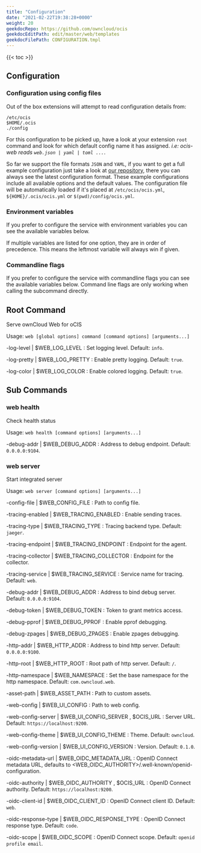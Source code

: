 ```yaml
---
title: "Configuration"
date: "2021-02-22T19:38:28+0000"
weight: 20
geekdocRepo: https://github.com/owncloud/ocis
geekdocEditPath: edit/master/web/templates
geekdocFilePath: CONFIGURATION.tmpl
---
```


{{< toc >}}

## Configuration

### Configuration using config files

Out of the box extensions will attempt to read configuration details from:

```console
/etc/ocis
$HOME/.ocis
./config
```

For this configuration to be picked up, have a look at your extension `root` command and look for which default config name it has assigned. *i.e: ocis-web reads `web.json | yaml | toml ...`*.

So far we support the file formats `JSON` and `YAML`, if you want to get a full example configuration just take a look at [our repository](https://github.com/owncloud/ocis/tree/master/web/config), there you can always see the latest configuration format. These example configurations include all available options and the default values. The configuration file will be automatically loaded if it's placed at `/etc/ocis/ocis.yml`, `${HOME}/.ocis/ocis.yml` or `$(pwd)/config/ocis.yml`.

### Environment variables

If you prefer to configure the service with environment variables you can see the available variables below.

If multiple variables are listed for one option, they are in order of precedence. This means the leftmost variable will always win if given.

### Commandline flags

If you prefer to configure the service with commandline flags you can see the available variables below. Command line flags are only working when calling the subcommand directly.

## Root Command

Serve ownCloud Web for oCIS

Usage: `web [global options] command [command options] [arguments...]`

-log-level |  $WEB_LOG_LEVEL
: Set logging level. Default: `info`.

-log-pretty |  $WEB_LOG_PRETTY
: Enable pretty logging. Default: `true`.

-log-color |  $WEB_LOG_COLOR
: Enable colored logging. Default: `true`.

## Sub Commands

### web health

Check health status

Usage: `web health [command options] [arguments...]`

-debug-addr |  $WEB_DEBUG_ADDR
: Address to debug endpoint. Default: `0.0.0.0:9104`.

### web server

Start integrated server

Usage: `web server [command options] [arguments...]`

-config-file |  $WEB_CONFIG_FILE
: Path to config file.

-tracing-enabled |  $WEB_TRACING_ENABLED
: Enable sending traces.

-tracing-type |  $WEB_TRACING_TYPE
: Tracing backend type. Default: `jaeger`.

-tracing-endpoint |  $WEB_TRACING_ENDPOINT
: Endpoint for the agent.

-tracing-collector |  $WEB_TRACING_COLLECTOR
: Endpoint for the collector.

-tracing-service |  $WEB_TRACING_SERVICE
: Service name for tracing. Default: `web`.

-debug-addr |  $WEB_DEBUG_ADDR
: Address to bind debug server. Default: `0.0.0.0:9104`.

-debug-token |  $WEB_DEBUG_TOKEN
: Token to grant metrics access.

-debug-pprof |  $WEB_DEBUG_PPROF
: Enable pprof debugging.

-debug-zpages |  $WEB_DEBUG_ZPAGES
: Enable zpages debugging.

-http-addr |  $WEB_HTTP_ADDR
: Address to bind http server. Default: `0.0.0.0:9100`.

-http-root |  $WEB_HTTP_ROOT
: Root path of http server. Default: `/`.

-http-namespace |  $WEB_NAMESPACE
: Set the base namespace for the http namespace. Default: `com.owncloud.web`.

-asset-path |  $WEB_ASSET_PATH
: Path to custom assets.

-web-config |  $WEB_UI_CONFIG
: Path to web config.

-web-config-server |  $WEB_UI_CONFIG_SERVER , $OCIS_URL
: Server URL. Default: `https://localhost:9200`.

-web-config-theme |  $WEB_UI_CONFIG_THEME
: Theme. Default: `owncloud`.

-web-config-version |  $WEB_UI_CONFIG_VERSION
: Version. Default: `0.1.0`.

-oidc-metadata-url |  $WEB_OIDC_METADATA_URL
: OpenID Connect metadata URL, defaults to <WEB_OIDC_AUTHORITY>/.well-known/openid-configuration.

-oidc-authority |  $WEB_OIDC_AUTHORITY , $OCIS_URL
: OpenID Connect authority. Default: `https://localhost:9200`.

-oidc-client-id |  $WEB_OIDC_CLIENT_ID
: OpenID Connect client ID. Default: `web`.

-oidc-response-type |  $WEB_OIDC_RESPONSE_TYPE
: OpenID Connect response type. Default: `code`.

-oidc-scope |  $WEB_OIDC_SCOPE
: OpenID Connect scope. Default: `openid profile email`.

